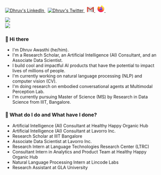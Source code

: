 
<a href="https://www.linkedin.com/in/dhruv-awasthi/">
  <img alt="Dhruv's LinkedIn" width="22px" src="https://raw.githubusercontent.com/peterthehan/peterthehan/master/assets/linkedin.svg" />
</a> &nbsp; 
<a href="https://twitter.com/_dhruvawasthi">
  <img alt="Dhruv's Twitter" width="22px" src="https://raw.githubusercontent.com/peterthehan/peterthehan/master/assets/twitter.svg" >
</a> &nbsp; 
<a href="mailto: dhruvawasthicc@gmail.com">
  <img alt="Dhruv's Email" width="22px" src="https://github.com/raivo-otp/issuer-icons/blob/f2007535e72276907bb7d9b64c31304c83c0f043/vectors/google.com/google-gmail.svg">
</a> &nbsp;
<a href="http://dhruvawasthi.com">
  <img alt="Dhruv's Website" width="22px" src="https://github.com/raivo-otp/issuer-icons/blob/f2007535e72276907bb7d9b64c31304c83c0f043/vectors/firefox.com/firefox.svg">
</a> &nbsp;  

[![](https://wakatime.com/badge/user/97d48e99-abfa-4dd7-8a9d-b14dce3279f6.svg)](https://wakatime.com/@97d48e99-abfa-4dd7-8a9d-b14dce3279f6)  
![](https://komarev.com/ghpvc/?username=DhruvAwasthi&style=flat&label=Visitors)


### 👋 Hi there 
- I'm Dhruv Awasthi (he/him).
- I'm a Research Scholar, an Artificial Intelligence (AI) Consultant, and an Associate Data Scientist.
- I build cool and impactful AI products that have the potential to impact lives of millions of people.
- I'm currently working on natural language processing (NLP) and computer vision (CV).
- I'm doing research on embodied conversational agents at Multimodal Perception Lab.
- I'm currently pursuing Master of Science (MS) by Research in Data Science from IIIT, Bangalore.
### 🌱 What do I do and What have I done?
- Artificial Intelligence (AI) Consultant at Healthy Happy Organic Hub
- Artificial Intelligence (AI) Consultant at Lavorro Inc.
- Research Scholar at IIIT Bangalore
- Associate Data Scientist at Lavorro Inc.
- Research Intern at Language Technologies Research Center (LTRC)
- Consultant Intern in Analytics and Product Team at Healthy Happy Organic Hub
- Natural Language Processing Intern at Lincode Labs
- Research Assistant at GLA University

<!--START_SECTION:waka-->
<!--END_SECTION:waka-->
